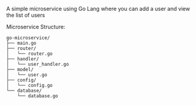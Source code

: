 A simple microservice using Go Lang where you can add a user and view the list of users

Microservice Structure:

```
go-microservice/
├── main.go
├── router/
│   └── router.go
├── handler/
│   └── user_handler.go
├── model/
│   └── user.go
├── config/
│   └── config.go
└── database/
    └── database.go
```
